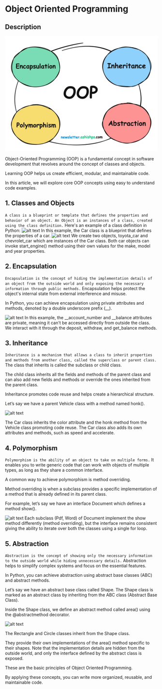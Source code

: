 # Object Oriented Programming
## Description 
![alt text](readme-images/image.png)

Object-Oriented Programming (OOP) is a fundamental concept in software development that revolves around the concept of classes and objects.

Learning OOP helps us create efficient, modular, and maintainable code.

In this article, we will explore core OOP concepts using easy to understand code examples.

## 1. Classes and Objects
```A class is a blueprint or template that defines the properties and behavior of an object. An Object is an instances of a class, created using the class definition.```
Here's an example of a class definition in Python:
![alt text](readme-images/image-1.png)
In this example, the Car class is a blueprint that defines the properties of a car.
![alt text](readme-images/image2.png)
We create two objects, toyota_car and chevrolet_car which are instances of the Car class. Both car objects can invoke start_engine() method using their own values for the make, model and year properties.


## 2. Encapsulation
```Encapsulation is the concept of hiding the implementation details of an object from the outside world and only exposing the necessary information through public methods.```
Encapsulation helps protect the object's internal state from external interference and misuse.

In Python, you can achieve encapsulation using private attributes and methods, denoted by a double underscore prefix (__).

![alt text](readme-images/image3.png)
In this example, the __account_number and __balance attributes are private, meaning it can't be accessed directly from outside the class. We interact with it through the deposit, withdraw, and get_balance methods.

## 3. Inheritance
```Inheritance is a mechanism that allows a class to inherit properties and methods from another class, called the superclass or parent class.```
The class that inherits is called the subclass or child class.

The child class inherits all the fields and methods of the parent class and can also add new fields and methods or override the ones inherited from the parent class.

Inheritance promotes code reuse and helps create a hierarchical structure.

Let’s say we have a parent Vehicle class with a method named honk().

![alt text](readme-images/image4.png)

The Car class inherits the color attribute and the honk method from the Vehicle class promoting code reuse. The Car class also adds its own attributes and methods, such as speed and accelerate.

## 4. Polymorphism
```Polymorphism is the ability of an object to take on multiple forms.```
It enables you to write generic code that can work with objects of multiple types, as long as they share a common interface.

A common way to achieve polymorphism is method overriding.

Method overriding is when a subclass provides a specific implementation of a method that is already defined in its parent class.

For example, let’s say we have an interface Document which defines a method show().

![alt text](readme-images/image5.png)
Each subclass (Pdf, Word) of Document implement the show method differently (method overriding), but the interface remains consistent giving the ability to iterate over both the classes using a single for loop.

## 5. Abstraction
```Abstraction is the concept of showing only the necessary information to the outside world while hiding unnecessary details.```
Abstraction helps to simplify complex systems and focus on the essential features.

In Python, you can achieve abstraction using abstract base classes (ABC) and abstract methods.

Let’s say we have an abstract base class called Shape. The Shape class is marked as an abstract class by inheriting from the ABC class (Abstract Base Class).

Inside the Shape class, we define an abstract method called area() using the @abstractmethod decorator.

![alt text](readme-images/image6.png)

The Rectangle and Circle classes inherit from the Shape class.

They provide their own implementations of the area() method specific to their shapes. Note that the implementation details are hidden from the outside world, and only the interface defined by the abstract class is exposed.

These are the basic principles of Object Oriented Programming.

By applying these concepts, you can write more organized, reusable, and maintainable code.